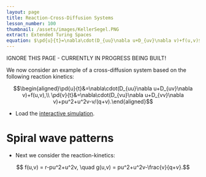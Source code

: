 ```yaml
---
layout: page
title: Reaction-Cross-Diffusion Systems
lesson_number: 100
thumbnail: /assets/images/KellerSegel.PNG
extract: Extended Turing Spaces
equation: $\pd{u}{t}=\nabla\cdot(D_{uu}\nabla u+D_{uv}\nabla v)+f(u,v)$, $\pd{u}{t}=\nabla\cdot(D_{vu}\nabla u+D_{vv}\nabla v)+g(u,v)$
---
```

IGNORE THIS PAGE - CURRENTLY IN PROGRESS BEING BUILT!

We now consider an example of a cross-diffusion system based on the following reaction kinetics:

$$\begin{aligned}\pd{u}{t}&=\nabla\cdot(D_{uu}\nabla u+D_{uv}\nabla v)+f(u,v),\\ \pd{v}{t}&=\nabla\cdot(D_{vu}\nabla u+D_{vv}\nabla v)+pu^2+u^2v-v/(q+v).\end{aligned}$$

* Load the [interactive simulation](/sim/?preset=CrossDiffusion). 


# Spiral wave patterns

* Next we consider the reaction-kinetics:

$$ f(u,v) = r-pu^2+u^2v, \quad g(u,v) = pu^2+u^2v-\frac{v}{q+v}.$$
